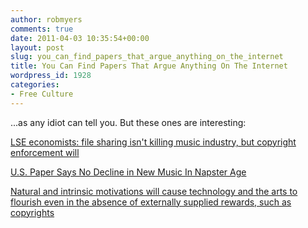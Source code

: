 ```yaml
---
author: robmyers
comments: true
date: 2011-04-03 10:35:54+00:00
layout: post
slug: you_can_find_papers_that_argue_anything_on_the_internet
title: You Can Find Papers That Argue Anything On The Internet
wordpress_id: 1928
categories:
- Free Culture
---
```


...as any idiot can tell you. But these ones are interesting:  
  
[LSE economists: file sharing isn't killing music industry, but copyright enforcement will](http://www.boingboing.net/2011/03/23/lse-economists-file-1.html)  
  

[U.S. Paper Says No Decline in New Music In Napster Age](http://www.michaelgeist.ca/content/view/5700/196/)  
  

[Natural and intrinsic motivations will cause technology and the arts to flourish even in the absence of externally supplied rewards, such as copyrights](http://papers.ssrn.com/sol3/papers.cfm?abstract_id=1746343)  
  


